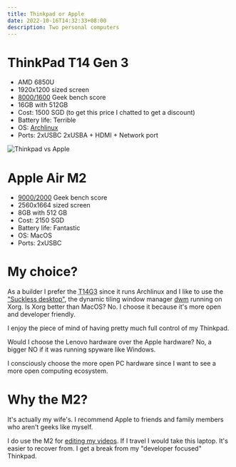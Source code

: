 ```yaml
---
title: Thinkpad or Apple
date: 2022-10-16T14:32:33+08:00
description: Two personal computers
---
```


# ThinkPad T14 Gen 3

- AMD 6850U
- 1920x1200 sized screen
- [8000/1600](https://browser.geekbench.com/v5/cpu/17333038) Geek bench score
- 16GB with 512GB
- Cost: 1500 SGD (to get this price I chatted to get a discount)
- Battery life: Terrible
- OS: <a href="https://wiki.archlinux.org/title/Lenovo_ThinkPad_T14_(AMD)_Gen_3">Archlinux</a>
- Ports: 2xUSBC 2xUSBA + HDMI + Network port

<picture>
<source type="image/avif" srcset="https://s.natalian.org/2022-10-16/tpm2.avif" />
<source type="image/webp" srcset="https://s.natalian.org/2022-10-16/tpm2.webp" />
<img src="https://s.natalian.org/2022-10-16/tpm2.HIF" alt="Thinkpad vs Apple">
</picture>

# Apple Air M2

- [9000/2000](https://browser.geekbench.com/v5/cpu/17683604) Geek bench score
- 2560x1664 sized screen
- 8GB with 512 GB
- Cost: 2150 SGD
- Battery life: Fantastic
- OS: MacOS
- Ports: 2xUSBC

# My choice?

As a builder I prefer the <abbr title="ThinkPad T14 Gen 3">T14G3</abbr> since it runs
Archlinux and I like to use the <a href="https://suckless.org/">"Suckless desktop"</a>, the dynamic tiling window
manager [dwm](https://dwm.suckless.org/) running on Xorg. Is Xorg better than MacOS? No. I choose it because it's more open and developer friendly.

I enjoy the piece of mind of having pretty much full control of my Thinkpad.

Would I choose the Lenovo hardware over the Apple hardware? No, a bigger NO if it was running spyware like Windows.

I consciously choose the more open PC hardware since I want to see a more open computing ecosystem.

# Why the M2?

It's actually my wife's. I recommend Apple to friends and family members who aren't geeks like myself.

I do use the M2 for [editing my videos](https://www.youtube.com/kaihendry). If I travel I would take this laptop. It's easier to recover from. I get a break from my "developer focused" Thinkpad.
